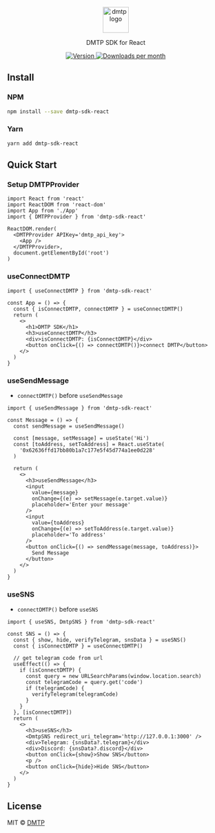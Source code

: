 <p align="center">
  <picture>
    <source media="(prefers-color-scheme: dark)" srcset="https://raw.githubusercontent.com/DMTProtocol/DMTP-SDK-REACT/cffea3b19f830994790c5587c35d373e288fac64/example/public/DMTP.png?token=GHSAT0AAAAAAB4IRGRYW7HYJDY6L6ACV3NAZBOPTQA">
    <img alt="dmtp logo" src="https://raw.githubusercontent.com/DMTProtocol/DMTP-SDK-REACT/cffea3b19f830994790c5587c35d373e288fac64/example/public/DMTP.png?token=GHSAT0AAAAAAB4IRGRYW7HYJDY6L6ACV3NAZBOPTQA" width="auto" height="60">
  </picture>
</p>

<p align="center">
DMTP SDK for React
<p>
<div align="center">
  <a href="https://www.npmjs.com/package/dmtp-sdk-react">
    <img src="https://img.shields.io/npm/v/dmtp-sdk-react?colorA=21262d&colorB=161b22&style=flat" alt="Version">
  </a>
  <a href="https://www.npmjs.com/package/dmtp-sdk-react">
    <img src="https://img.shields.io/npm/dm/dmtp-sdk-react?colorA=21262d&colorB=161b22&style=flat" alt="Downloads per month">
  </a>
</div>

## Install

### NPM

```bash
npm install --save dmtp-sdk-react
```

### Yarn

```bash
yarn add dmtp-sdk-react
```

## Quick Start

### Setup DMTPProvider

```tsx
import React from 'react'
import ReactDOM from 'react-dom'
import App from './App'
import { DMTPProvider } from 'dmtp-sdk-react'

ReactDOM.render(
  <DMTPProvider APIKey='dmtp_api_key'>
    <App />
  </DMTPProvider>,
  document.getElementById('root')
)
```

### useConnectDMTP

```tsx
import { useConnectDMTP } from 'dmtp-sdk-react'

const App = () => {
  const { isConnectDMTP, connectDMTP } = useConnectDMTP()
  return (
    <>
      <h1>DMTP SDK</h1>
      <h3>useConnectDMTP</h3>
      <div>isConnectDMTP: {isConnectDMTP}</div>
      <button onClick={() => connectDMTP()}>connect DMTP</button>
    </>
  )
}
```

### useSendMessage

- `connectDMTP()` before `useSendMessage`

```tsx
import { useSendMessage } from 'dmtp-sdk-react'

const Message = () => {
  const sendMessage = useSendMessage()

  const [message, setMessage] = useState('Hi')
  const [toAddress, setToAddress] = React.useState(
    '0x62636ffd17bb80b1a7c177e5f45d774a1ee0d228'
  )

  return (
    <>
      <h3>useSendMessage</h3>
      <input
        value={message}
        onChange={(e) => setMessage(e.target.value)}
        placeholder='Enter your message'
      />
      <input
        value={toAddress}
        onChange={(e) => setToAddress(e.target.value)}
        placeholder='To address'
      />
      <button onClick={() => sendMessage(message, toAddress)}>
        Send Message
      </button>
    </>
  )
}
```

### useSNS

- `connectDMTP()` before `useSNS`

```tsx
import { useSNS, DmtpSNS } from 'dmtp-sdk-react'

const SNS = () => {
  const { show, hide, verifyTelegram, snsData } = useSNS()
  const { isConnectDMTP } = useConnectDMTP()

  // get telegram code from url
  useEffect(() => {
    if (isConnectDMTP) {
      const query = new URLSearchParams(window.location.search)
      const telegramCode = query.get('code')
      if (telegramCode) {
        verifyTelegram(telegramCode)
      }
    }
  }, [isConnectDMTP])
  return (
    <>
      <h3>useSNS</h3>
      <DmtpSNS redirect_uri_telegram='http://127.0.0.1:3000' />
      <div>Telegram: {snsData?.telegram}</div>
      <div>Discord: {snsData?.discord}</div>
      <button onClick={show}>Show SNS</button>
      <p />
      <button onClick={hide}>Hide SNS</button>
    </>
  )
}
```

## License

MIT © [DMTP](https://github.com/DMTProtocol/)
